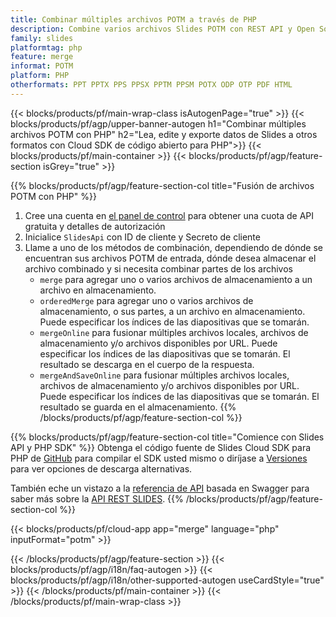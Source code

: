 ```yaml
---
title: Combinar múltiples archivos POTM a través de PHP
description: Combine varios archivos Slides POTM con REST API y Open Source PHP SDK
family: slides
platformtag: php
feature: merge
informat: POTM
platform: PHP
otherformats: PPT PPTX PPS PPSX PPTM PPSM POTX ODP OTP PDF HTML
---
```


{{< blocks/products/pf/main-wrap-class isAutogenPage="true" >}}
{{< blocks/products/pf/agp/upper-banner-autogen h1="Combinar múltiples archivos POTM con PHP" h2="Lea, edite y exporte datos de Slides a otros formatos con Cloud SDK de código abierto para PHP">}}
{{< blocks/products/pf/main-container >}}
{{< blocks/products/pf/agp/feature-section isGrey="true" >}}

{{% blocks/products/pf/agp/feature-section-col title="Fusión de archivos POTM con PHP" %}}
1. Cree una cuenta en <a href="https://dashboard.aspose.cloud/">el panel de control</a> para obtener una cuota de API gratuita y detalles de autorización
1. Inicialice ```SlidesApi``` con ID de cliente y Secreto de cliente
1. Llame a uno de los métodos de combinación, dependiendo de dónde se encuentran sus archivos POTM de entrada, dónde desea almacenar el archivo combinado y si necesita combinar partes de los archivos
    - ```merge``` para agregar uno o varios archivos de almacenamiento a un archivo en almacenamiento.
    - ```orderedMerge``` para agregar uno o varios archivos de almacenamiento, o sus partes, a un archivo en almacenamiento. Puede especificar los índices de las diapositivas que se tomarán.
    - ```mergeOnline``` para fusionar múltiples archivos locales, archivos de almacenamiento y/o archivos disponibles por URL. Puede especificar los índices de las diapositivas que se tomarán. El resultado se descarga en el cuerpo de la respuesta.
    - ```mergeAndSaveOnline``` para fusionar múltiples archivos locales, archivos de almacenamiento y/o archivos disponibles por URL. Puede especificar los índices de las diapositivas que se tomarán. El resultado se guarda en el almacenamiento.
{{% /blocks/products/pf/agp/feature-section-col %}}

{{% blocks/products/pf/agp/feature-section-col title="Comience con Slides API y PHP SDK" %}}
Obtenga el código fuente de Slides Cloud SDK para PHP de [GitHub](https://github.com/aspose-slides-cloud/aspose-slides-cloud-php) para compilar el SDK usted mismo o diríjase a [Versiones](https://releases.aspose.cloud/) para ver opciones de descarga alternativas.

También eche un vistazo a la [referencia de API](https://apireference.aspose.cloud/slides/) basada en Swagger para saber más sobre la [API REST SLIDES](https://products.aspose.cloud/slides/curl/).
{{% /blocks/products/pf/agp/feature-section-col %}}

{{< blocks/products/pf/cloud-app app="merge" language="php" inputFormat="potm" >}}

{{< /blocks/products/pf/agp/feature-section >}}
{{< blocks/products/pf/agp/i18n/faq-autogen >}}
{{< blocks/products/pf/agp/i18n/other-supported-autogen useCardStyle="true" >}}
{{< /blocks/products/pf/main-container >}}
{{< /blocks/products/pf/main-wrap-class >}}